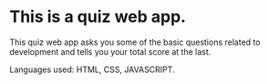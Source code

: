 
# This is a quiz web app.

This quiz web app asks you some of the basic questions related to development and tells you your total score at the last.

Languages used: HTML, CSS, JAVASCRIPT.

